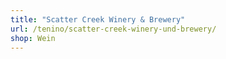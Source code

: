 ```yaml
---
title: "Scatter Creek Winery & Brewery"
url: /tenino/scatter-creek-winery-und-brewery/
shop: Wein
---
```

